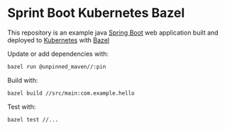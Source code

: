 # Sprint Boot Kubernetes Bazel

This repository is an example java [Spring Boot](https://spring.io/projects/spring-boot) web application built and deployed to [Kubernetes](https://kubernetes.io/) with [Bazel](https://bazel.build/)

Update or add dependencies with:
```sh
bazel run @unpinned_maven//:pin
```

Build with:
```sh
bazel build //src/main:com.example.hello
```

Test with:
```sh
bazel test //...
```
